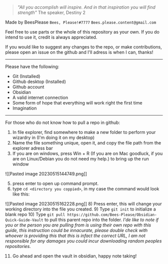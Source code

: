 >*"All you accomplish will inspire. And in that inspiration you will find strength"*
> The speaker, Destiny 2

Made by BeesPlease
`Bees, Please!#7777`
`Bees.please.content@gmail.com`

Feel free to use parts or the whole of this repository as your own.
If you do intend to use it, credit is always appreciated.

If you would like to suggest any changes to the repo, or make contributions, please open an issue on the github and I'll adress is when I can, thanks!

---

Please have the following:
- Git (Installed)
- Github desktop (Installed)
- Github account
- Obsidian
- A valid internet connection
- Some form of hope that everything will work right the first time
- Imagination

---

For those who do not know how to pull a repo in github:

1) In file explorer, find somewhere to make a new folder to perform your wizardry in (I'm doing it on my desktop)
2) Name the file something unique, open it, and copy the file path from the explorer adress bar
4) If you are on windows, press Win + R (If you are on Mac goodluck, if you are on Linux/Debian you do not need my help.) to bring up the run window

![[Pasted image 20230515144749.png]]

5) press enter to open up command prompt.
6) type `cd <directory you coppied>`, in my case the command would look like this:

![[Pasted image 20230515162228.png]]
8) Press enter, this will change your working directory into the file you created.
9) Type `git init` to initialize a blank repo
10) Type `git pull https://github.com/Bees-Please/Obsidian-Quick-Guide-Vault` to pull this parent repo into the folder.
*I'de like to note if you or the person you are pulling from is using their own repo with this guide, this instruction could be innacurate, please double check with whoever is providing this that this is infact the correct URL, I am not responsible for any damages you could incur downloading random peoples repositories.*

11) Go ahead and open the vault in obsidian, happy note taking!

